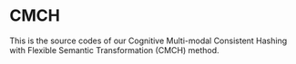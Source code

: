 # CMCH
This is the source codes of our Cognitive Multi-modal Consistent Hashing with Flexible Semantic Transformation (CMCH) method.
